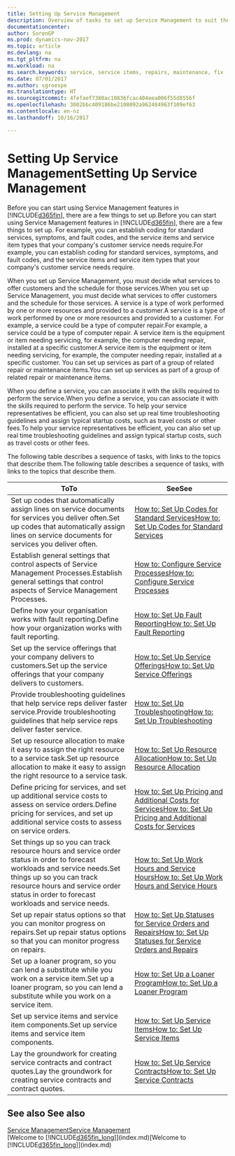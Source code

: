 ```yaml
---
title: Setting Up Service Management
description: Overview of tasks to set up Service Management to suit the way that your organisations manages its services.
documentationcenter: 
author: SorenGP
ms.prod: dynamics-nav-2017
ms.topic: article
ms.devlang: na
ms.tgt_pltfrm: na
ms.workload: na
ms.search.keywords: service, service items, repairs, maintenance, fix
ms.date: 07/01/2017
ms.author: sgroespe
ms.translationtype: HT
ms.sourcegitcommit: 4fefaef7380ac10836fcac404eea006f55d8556f
ms.openlocfilehash: 3002bbc409186be2108092a962484963f109ef63
ms.contentlocale: en-nz
ms.lasthandoff: 10/16/2017

---
```


# <a name="setting-up-service-management"></a><span data-ttu-id="1f8a9-103">Setting Up Service Management</span><span class="sxs-lookup"><span data-stu-id="1f8a9-103">Setting Up Service Management</span></span>
<span data-ttu-id="1f8a9-104">Before you can start using Service Management features in [!INCLUDE[d365fin](includes/d365fin_md.md)], there are a few things to set up.</span><span class="sxs-lookup"><span data-stu-id="1f8a9-104">Before you can start using Service Management features in [!INCLUDE[d365fin](includes/d365fin_md.md)], there are a few things to set up.</span></span> <span data-ttu-id="1f8a9-105">For example, you can establish coding for standard services, symptoms, and fault codes, and the service items and service item types that your company's customer service needs require.</span><span class="sxs-lookup"><span data-stu-id="1f8a9-105">For example, you can establish coding for standard services, symptoms, and fault codes, and the service items and service item types that your company's customer service needs require.</span></span>  

<span data-ttu-id="1f8a9-106">When you set up Service Management, you must decide what services to offer customers and the schedule for those services.</span><span class="sxs-lookup"><span data-stu-id="1f8a9-106">When you set up Service Management, you must decide what services to offer customers and the schedule for those services.</span></span> <span data-ttu-id="1f8a9-107">A service is a type of work performed by one or more resources and provided to a customer.</span><span class="sxs-lookup"><span data-stu-id="1f8a9-107">A service is a type of work performed by one or more resources and provided to a customer.</span></span> <span data-ttu-id="1f8a9-108">For example, a service could be a type of computer repair.</span><span class="sxs-lookup"><span data-stu-id="1f8a9-108">For example, a service could be a type of computer repair.</span></span> <span data-ttu-id="1f8a9-109">A service item is the equipment or item needing servicing, for example, the computer needing repair, installed at a specific customer.</span><span class="sxs-lookup"><span data-stu-id="1f8a9-109">A service item is the equipment or item needing servicing, for example, the computer needing repair, installed at a specific customer.</span></span> <span data-ttu-id="1f8a9-110">You can set up services as part of a group of related repair or maintenance items.</span><span class="sxs-lookup"><span data-stu-id="1f8a9-110">You can set up services as part of a group of related repair or maintenance items.</span></span>  
  
<span data-ttu-id="1f8a9-111">When you define a service, you can associate it with the skills required to perform the service.</span><span class="sxs-lookup"><span data-stu-id="1f8a9-111">When you define a service, you can associate it with the skills required to perform the service.</span></span> <span data-ttu-id="1f8a9-112">To help your service representatives be efficient, you can also set up real time troubleshooting guidelines and assign typical startup costs, such as travel costs or other fees.</span><span class="sxs-lookup"><span data-stu-id="1f8a9-112">To help your service representatives be efficient, you can also set up real time troubleshooting guidelines and assign typical startup costs, such as travel costs or other fees.</span></span>  

<span data-ttu-id="1f8a9-113">The following table describes a sequence of tasks, with links to the topics that describe them.</span><span class="sxs-lookup"><span data-stu-id="1f8a9-113">The following table describes a sequence of tasks, with links to the topics that describe them.</span></span>  
  
| <span data-ttu-id="1f8a9-114">To</span><span class="sxs-lookup"><span data-stu-id="1f8a9-114">To</span></span> | <span data-ttu-id="1f8a9-115">See</span><span class="sxs-lookup"><span data-stu-id="1f8a9-115">See</span></span> |
| --- | --- |
| <span data-ttu-id="1f8a9-116">Set up codes that automatically assign lines on service documents for services you deliver often.</span><span class="sxs-lookup"><span data-stu-id="1f8a9-116">Set up codes that automatically assign lines on service documents for services you deliver often.</span></span> |[<span data-ttu-id="1f8a9-117">How to: Set Up Codes for Standard Services</span><span class="sxs-lookup"><span data-stu-id="1f8a9-117">How to: Set Up Codes for Standard Services</span></span>](service-how-setup-service-coding.md)|
| <span data-ttu-id="1f8a9-118">Establish general settings that control aspects of Service Management Processes.</span><span class="sxs-lookup"><span data-stu-id="1f8a9-118">Establish general settings that control aspects of Service Management Processes.</span></span>|[<span data-ttu-id="1f8a9-119">How to: Configure Service Processes</span><span class="sxs-lookup"><span data-stu-id="1f8a9-119">How to: Configure Service Processes</span></span>](service-setup-service-processes.md)|
| <span data-ttu-id="1f8a9-120">Define how your organisation works with fault reporting.</span><span class="sxs-lookup"><span data-stu-id="1f8a9-120">Define how your organization works with fault reporting.</span></span> |[<span data-ttu-id="1f8a9-121">How to: Set Up Fault Reporting</span><span class="sxs-lookup"><span data-stu-id="1f8a9-121">How to: Set Up Fault Reporting</span></span>](service-how-setup-fault-reporting.md) |
| <span data-ttu-id="1f8a9-122">Set up the service offerings that your company delivers to customers.</span><span class="sxs-lookup"><span data-stu-id="1f8a9-122">Set up the service offerings that your company delivers to customers.</span></span>|[<span data-ttu-id="1f8a9-123">How to: Set Up Service Offerings</span><span class="sxs-lookup"><span data-stu-id="1f8a9-123">How to: Set Up Service Offerings</span></span>](service-how-setup-service-offerings.md)|
| <span data-ttu-id="1f8a9-124">Provide troubleshooting guidelines that help service reps deliver faster service.</span><span class="sxs-lookup"><span data-stu-id="1f8a9-124">Provide troubleshooting guidelines that help service reps deliver faster service.</span></span> |[<span data-ttu-id="1f8a9-125">How to: Set Up Troubleshooting</span><span class="sxs-lookup"><span data-stu-id="1f8a9-125">How to: Set Up Troubleshooting</span></span>](service-how-setup-troubleshooting.md) |
| <span data-ttu-id="1f8a9-126">Set up resource allocation to make it easy to assign the right resource to a service task.</span><span class="sxs-lookup"><span data-stu-id="1f8a9-126">Set up resource allocation to make it easy to assign the right resource to a service task.</span></span> |[<span data-ttu-id="1f8a9-127">How to: Set Up Resource Allocation</span><span class="sxs-lookup"><span data-stu-id="1f8a9-127">How to: Set Up Resource Allocation</span></span>](service-how-setup-resource-allocation.md) |
| <span data-ttu-id="1f8a9-128">Define pricing for services, and set up additional service costs to assess on service orders.</span><span class="sxs-lookup"><span data-stu-id="1f8a9-128">Define pricing for services, and set up additional service costs to assess on service orders.</span></span> |[<span data-ttu-id="1f8a9-129">How to: Set Up Pricing and Additional Costs for Services</span><span class="sxs-lookup"><span data-stu-id="1f8a9-129">How to: Set Up Pricing and Additional Costs for Services</span></span>](service-how-setup-service-costs-pricing.md)|
| <span data-ttu-id="1f8a9-130">Set things up so you can track resource hours and service order status in order to forecast workloads and service needs.</span><span class="sxs-lookup"><span data-stu-id="1f8a9-130">Set things up so you can track resource hours and service order status in order to forecast workloads and service needs.</span></span>|[<span data-ttu-id="1f8a9-131">How to: Set Up Work Hours and Service Hours</span><span class="sxs-lookup"><span data-stu-id="1f8a9-131">How to: Set Up Work Hours and Service Hours</span></span>](service-how-setup-work-service-hours.md)|
| <span data-ttu-id="1f8a9-132">Set up repair status options so that you can monitor progress on repairs.</span><span class="sxs-lookup"><span data-stu-id="1f8a9-132">Set up repair status options so that you can monitor progress on repairs.</span></span> | [<span data-ttu-id="1f8a9-133">How to: Set Up Statuses for Service Orders and Repairs</span><span class="sxs-lookup"><span data-stu-id="1f8a9-133">How to: Set Up Statuses for Service Orders and Repairs</span></span>](service-order-repair-status.md)|
| <span data-ttu-id="1f8a9-134">Set up a loaner program, so you can lend a substitute while you work on a service item.</span><span class="sxs-lookup"><span data-stu-id="1f8a9-134">Set up a loaner program, so you can lend a substitute while you work on a service item.</span></span> |[<span data-ttu-id="1f8a9-135">How to: Set Up a Loaner Program</span><span class="sxs-lookup"><span data-stu-id="1f8a9-135">How to: Set Up a Loaner Program</span></span>](service-how-setup-loaner-program.md) |
| <span data-ttu-id="1f8a9-136">Set up service items and service item components.</span><span class="sxs-lookup"><span data-stu-id="1f8a9-136">Set up service items and service item components.</span></span> |[<span data-ttu-id="1f8a9-137">How to: Set Up Service Items</span><span class="sxs-lookup"><span data-stu-id="1f8a9-137">How to: Set Up Service Items</span></span>](service-how-setup-service-items.md) |
| <span data-ttu-id="1f8a9-138">Lay the groundwork for creating service contracts and contract quotes.</span><span class="sxs-lookup"><span data-stu-id="1f8a9-138">Lay the groundwork for creating service contracts and contract quotes.</span></span> |[<span data-ttu-id="1f8a9-139">How to: Set Up Service Contracts</span><span class="sxs-lookup"><span data-stu-id="1f8a9-139">How to: Set Up Service Contracts</span></span>](service-how-setup-service-contracts.md) |

## <a name="see-also"></a><span data-ttu-id="1f8a9-140">See also </span><span class="sxs-lookup"><span data-stu-id="1f8a9-140">See also</span></span>
[<span data-ttu-id="1f8a9-141">Service Management</span><span class="sxs-lookup"><span data-stu-id="1f8a9-141">Service Management</span></span>](service-service.md)  
<span data-ttu-id="1f8a9-142">[Welcome to [!INCLUDE[d365fin_long](includes/d365fin_long_md.md)]](index.md)</span><span class="sxs-lookup"><span data-stu-id="1f8a9-142">[Welcome to [!INCLUDE[d365fin_long](includes/d365fin_long_md.md)]](index.md)</span></span>  

